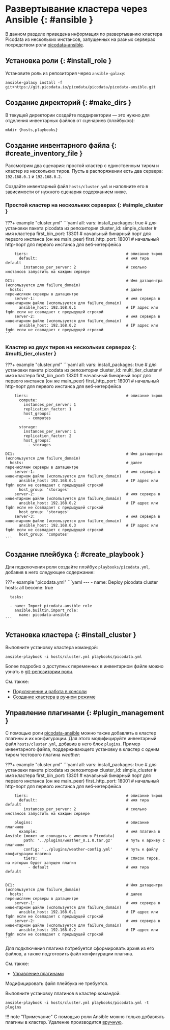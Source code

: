 # Развертывание кластера через Ansible {: #ansible }

В данном разделе приведена информация по развертыванию кластера Picodata
из нескольких инстансов, запущенных на разных серверах посредством роли
[picodata-ansible].

[picodata-ansible]: https://git.picodata.io/picodata/picodata/picodata-ansible

## Установка роли {: #install_role }

Установите роль из репозитория через `ansible-galaxy`:

```shell
ansible-galaxy install -f git+https://git.picodata.io/picodata/picodata/picodata-ansible.git
```

## Создание директорий {: #make_dirs }

В текущей директории создайте поддиректории — это нужно для отделения
инвентарных файлов от сценариев (плэйбуков):

```shell
mkdir {hosts,playbooks}
```

## Создание инвентарного файла {: #create_inventory_file }

Рассмотрим два сценария: простой кластер с единственным тиром и кластер
из нескольких тиров. Пусть в распоряжении есть два сервера: `192.168.0.1` и
`192.168.0.2`.

Создайте инвентарный файл `hosts/cluster.yml` и наполните его
в зависимости от нужного сценария содержанием ниже.

### Простой кластер на нескольких серверах {: #simple_cluster }

???+ example "cluster.yml"
    ```yaml
    all:
      vars:
        install_packages: true                           # для установки пакета picodata из репозитория
        cluster_id: simple_cluster                       # имя кластера
        first_bin_port: 13301                            # начальный бинарный порт для первого инстанса (он же main_peer)
        first_http_port: 18001                           # начальный http-порт для первого инстанса для веб-интерфейса

        tiers:                                           # описание тиров
          default:                                       # имя тира default
            instances_per_server: 2                      # сколько инстансов запустить на каждом сервере

    DC1:                                                 # Имя датацентра (используется для failure_domain)
      hosts:                                             # далее перечисляем серверы в датацентре
        server-1:                                        # имя сервера в инвентарном файле (используется для failure_domain)
          ansible_host: 192.168.0.1                      # IP адрес или fqdn если не совпадает с предыдущей строкой
        server-2:                                        # имя сервера в инвентарном файле (используется для failure_domain)
          ansible_host: 192.168.0.2                      # IP адрес или fqdn если не совпадает с предыдущей строкой
    ```

### Кластер из двух тиров на нескольких серверах {: #multi_tier_cluster }

???+ example "cluster.yml"
    ```yaml
    all:
      vars:
        install_packages: true                           # для установки пакета picodata из репозитория
        cluster_id: multi_tier_cluster                                 # имя кластера
        first_bin_port: 13301                            # начальный бинарный порт для первого инстанса (он же main_peer)
        first_http_port: 18001                           # начальный http-порт для первого инстанса для веб-интерфейса

        tiers:                                           # описание тиров
          compute:
            instances_per_server: 1
            replication_factor: 1
            host_groups:
              - computes

          storage:
            instances_per_server: 1
            replication_factor: 2
            host_groups:
              - storages

    DC1:                                                 # Имя датацентра (используется для failure_domain)
      hosts:                                             # далее перечисляем серверы в датацентре
        server-1:                                        # имя сервера в инвентарном файле (используется для failure_domain)
          ansible_host: 192.168.0.1                      # IP адрес или fqdn если не совпадает с предыдущей строкой
          host_group: 'storages'
        server-2:                                        # имя сервера в инвентарном файле (используется для failure_domain)
          ansible_host: 192.168.0.2                      # IP адрес или fqdn если не совпадает с предыдущей строкой
          host_group: 'storages'
        server-3:                                        # имя сервера в инвентарном файле (используется для failure_domain)
          ansible_host: 192.168.0.3                      # IP адрес или fqdn если не совпадает с предыдущей строкой
          host_group: 'computes'
    ```

## Создание плейбука {: #create_playbook }

Для подключения роли создайте плэйбук `playbooks/picodata.yml`,
добавив в него следующее содержание:

???+ example "picodata.yml"
    ```yaml
    ---
    - name: Deploy picodata cluster
      hosts: all
      become: true

      tasks:

      - name: Import picodata-ansible role
        ansible.builtin.import_role:
          name: picodata-ansible
    ```

## Установка кластера {: #install_cluster }

Выполните установку кластера командой:

```shell
ansible-playbook -i hosts/cluster.yml playbooks/picodata.yml
```

Более подробно о доступных переменных в инвентарном файле можно узнать в
[git-репозитории
роли](https://git.picodata.io/picodata/picodata/picodata-ansible/-/blob/main/docs/variables.md?ref_type=heads).

См. также:

- [Подключение и работа в консоли](connecting.md)
- [Создание кластера в ручном режиме](deploy.md)

## Управление плагинами {: #plugin_management }

C помощью роли [picodata-ansible] можно также добавлять в кластер
плагины и их конфигурации. Для этого модифицируйте инвентарный файл
`hosts/cluster.yml`, добавив в него блок `plugins`. Пример инвентарного
файла, поддерживающего установку в кластер c одним тиром тестового
плагина _weather_:

???+ example "cluster.yml"
    ```yaml
    all:
      vars:
        install_packages: true                           # для установки пакета picodata из репозитория
        cluster_id: simple_cluster                       # имя кластера
        first_bin_port: 13301                            # начальный бинарный порт для первого инстанса (он же main_peer)
        first_http_port: 18001                           # начальный http-порт для первого инстанса для веб-интерфейса

        tiers:                                           # описание тиров
          default:                                       # имя тира default
            instances_per_server: 2                      # сколько инстансов запустить на каждом сервере

        plugins:                                         # описание плагинов
          example:                                       # имя плагина в Ansible (может не совпадать с именем в Picodata)
            path: '../plugins/weather_0.1.0.tar.gz'      # путь к архиву с плагином
            config: '../plugins/weather-config.yml'      # путь к файлу конфигурации плагина
            tiers:                                       # список тиров, на которых будет запущен плагин
              - default                                  # имя тира default


    DC1:                                                 # Имя датацентра (используется для failure_domain)
      hosts:                                             # далее перечисляем серверы в датацентре
        server-1:                                        # имя сервера в инвентарном файле (используется для failure_domain)
          ansible_host: 192.168.0.1                      # IP адрес или fqdn если не совпадает с предыдущей строкой
        server-2:                                        # имя сервера в инвентарном файле (используется для failure_domain)
          ansible_host: 192.168.0.2                      # IP адрес или fqdn если не совпадает с предыдущей строкой
    ```

Для подключения плагина потребуется сформировать архив из его файлов, а
также подготовить файл конфигурации плагина.

См. также:

- [Управление плагинами](plugins.md)

Модифицировать файл плейбука не требуется.

Выполните установку плагинов в кластер командой:

```shell
ansible-playbook -i hosts/cluster.yml playbooks/picodata.yml -t plugins
```

!!! note "Примечание"
    С помощью роли Ansible можно только добавлять
    плагины в кластер. Удаление производится
    [вручную](plugins.md#drop_plugin).

